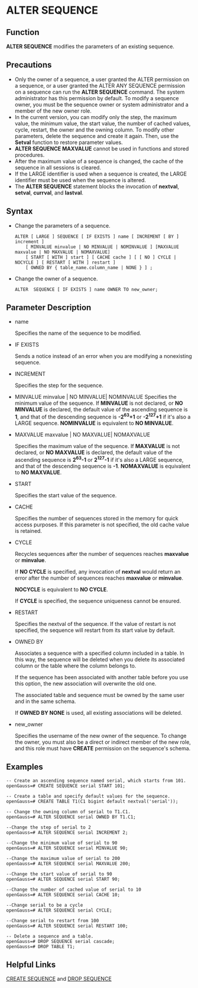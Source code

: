# ALTER SEQUENCE<a name="EN-US_TOPIC_0289900494"></a>

## Function<a name="en-us_topic_0283137303_en-us_topic_0237122071_en-us_topic_0062358310_s806d414edb004fa89cd50a1166d1136e"></a>

**ALTER SEQUENCE**  modifies the parameters of an existing sequence.

## Precautions<a name="en-us_topic_0283137303_en-us_topic_0237122071_en-us_topic_0062358310_sfccb497f01564edb804ecee58fe2698c"></a>

-   Only the owner of a sequence, a user granted the ALTER permission on a sequence, or a user granted the ALTER ANY SEQUENCE permission on a sequence can run the **ALTER SEQUENCE** command. The system administrator has this permission by default. To modify a sequence owner, you must be the sequence owner or system administrator and a member of the new owner role.
-   In the current version, you can modify only the step, the maximum value, the minimum value, the start value, the number of cached values, cycle, restart, the owner and the owning column. To modify other parameters, delete the sequence and create it again. Then, use the  **Setval**  function to restore parameter values.
-   **ALTER SEQUENCE MAXVALUE**  cannot be used in functions and stored procedures.
-   After the maximum value of a sequence is changed, the cache of the sequence in all sessions is cleared.
-   If the LARGE identifier is used when a sequence is created, the LARGE identifier must be used when the sequence is altered.
-   The  **ALTER SEQUENCE**  statement blocks the invocation of  **nextval**,  **setval**,  **currval**, and  **lastval**.

## Syntax<a name="en-us_topic_0283137303_en-us_topic_0237122071_en-us_topic_0062358310_s794bdb8d97844eb7aa7d1d6cdf896ac9"></a>

-   Change the parameters of a sequence.

    ```
    ALTER [ LARGE ] SEQUENCE [ IF EXISTS ] name [ INCREMENT [ BY ] increment ]
        [ MINVALUE minvalue | NO MINVALUE | NOMINVALUE ] [MAXVALUE maxvalue | NO MAXVALUE | NOMAXVALUE]
        [ START [ WITH ] start ] [ CACHE cache ] [ [ NO ] CYCLE | NOCYCLE ] [ RESTART [ WITH ] restart ] 
        [ OWNED BY { table_name.column_name | NONE } ] ;
    ```


-   Change the owner of a sequence.

    ```
    ALTER  SEQUENCE [ IF EXISTS ] name OWNER TO new_owner;
    ```


## Parameter Description<a name="en-us_topic_0283137303_en-us_topic_0237122071_en-us_topic_0062358310_s8277cc73aecc4f20845d2ddf456a20e7"></a>

-   name

    Specifies the name of the sequence to be modified.

-   IF EXISTS

    Sends a notice instead of an error when you are modifying a nonexisting sequence.

-   INCREMENT

    Specifies the step for the sequence.

-   MINVALUE minvalue | NO MINVALUE| NOMINVALUE
    Specifies the minimum value of the sequence. If  **MINVALUE**  is not declared, or  **NO MINVALUE**  is declared, the default value of the ascending sequence is  **1**, and that of the descending sequence is  **-2<sup>63</sup>+1** or **-2<sup>127</sup>+1** if it's also a LARGE sequence.  **NOMINVALUE**  is equivalent to  **NO MINVALUE**.

-   MAXVALUE maxvalue | NO MAXVALUE| NOMAXVALUE

    Specifies the maximum value of the sequence. If  **MAXVALUE**  is not declared, or  **NO MAXVALUE**  is declared, the default value of the ascending sequence is  **2<sup>63</sup>-1** or **2<sup>127</sup>-1** if it's also a LARGE sequence, and that of the descending sequence is  **-1**.  **NOMAXVALUE**  is equivalent to  **NO MAXVALUE**.

-   START

    Specifies the start value of the sequence.

-   CACHE

    Specifies the number of sequences stored in the memory for quick access purposes. If this parameter is not specified, the old cache value is retained.

-   CYCLE

    Recycles sequences after the number of sequences reaches  **maxvalue**  or  **minvalue**.

    If  **NO CYCLE**  is specified, any invocation of  **nextval**  would return an error after the number of sequences reaches  **maxvalue**  or  **minvalue**.

    **NOCYCLE**  is equivalent to  **NO CYCLE**.

    If  **CYCLE**  is specified, the sequence uniqueness cannot be ensured.

-   RESTART

    Specifies the nextval of the sequence. If the value of restart is not specified, the sequence will restart from its start value by default.

-   OWNED BY

    Associates a sequence with a specified column included in a table. In this way, the sequence will be deleted when you delete its associated column or the table where the column belongs to.

    If the sequence has been associated with another table before you use this option, the new association will overwrite the old one.

    The associated table and sequence must be owned by the same user and in the same schema.

    If  **OWNED BY NONE**  is used, all existing associations will be deleted.

-   new\_owner

    Specifies the username of the new owner of the sequence. To change the owner, you must also be a direct or indirect member of the new role, and this role must have  **CREATE**  permission on the sequence's schema.


## Examples<a name="en-us_topic_0283137303_en-us_topic_0237122071_en-us_topic_0062358310_sd7a0dca78f6844d79a0ec70fb4213769"></a>

```
-- Create an ascending sequence named serial, which starts from 101.
openGauss=# CREATE SEQUENCE serial START 101;

-- Create a table and specify default values for the sequence.
openGauss=# CREATE TABLE T1(C1 bigint default nextval('serial'));

-- Change the owning column of serial to T1.C1.
openGauss=# ALTER SEQUENCE serial OWNED BY T1.C1;

--Change the step of serial to 2
openGauss=# ALTER SEQUENCE serial INCREMENT 2;

--Change the minimum value of serial to 90
openGauss=# ALTER SEQUENCE serial MINVALUE 90;

--Change the maximum value of serial to 200
openGauss=# ALTER SEQUENCE serial MAXVALUE 200;

--Change the start value of serial to 90
openGauss=# ALTER SEQUENCE serial START 90;

--Change the number of cached value of serial to 10
openGauss=# ALTER SEQUENCE serial CACHE 10;

--Change serial to be a cycle
openGauss=# ALTER SEQUENCE serial CYCLE;

--Change serial to restart from 100
openGauss=# ALTER SEQUENCE serial RESTART 100;

-- Delete a sequence and a table.
openGauss=# DROP SEQUENCE serial cascade;
openGauss=# DROP TABLE T1;
```

## Helpful Links<a name="en-us_topic_0283137303_en-us_topic_0237122071_en-us_topic_0062358310_seadab16e00ee41c383d8cba1759ed7c8"></a>

[CREATE SEQUENCE](create-sequence.md)  and  [DROP SEQUENCE](drop-sequence.md)
